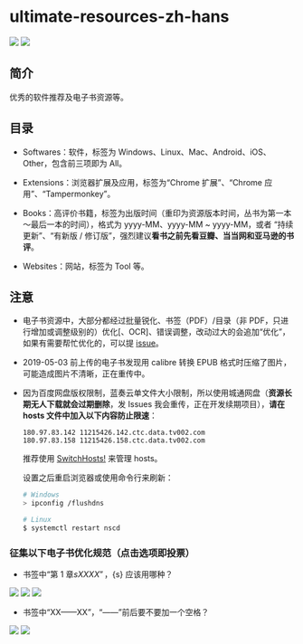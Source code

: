 # ultimate-resources-zh-hans

[![](https://img.shields.io/badge/made%20with-%e2%9d%a4-ff69b4.svg?style=flat-square)](#)
[![](https://img.shields.io/badge/for%20800+%20users-🐧-388adc.svg)](//shang.qq.com/wpa/qunwpa?idkey=7522ce136fc6c4ac94332b38d11f05f01c170a9e917e135a4a2d0f922f01f78f)

## 简介

优秀的软件推荐及电子书资源等。

## 目录

* Softwares：软件，标签为 Windows、Linux、Mac、Android、iOS、Other，包含前三项即为 All。

* Extensions：浏览器扩展及应用，标签为“Chrome 扩展”、“Chrome 应用”、“Tampermonkey”。

* Books：高评价书籍，标签为出版时间（重印为资源版本时间，丛书为第一本～最后一本的时间），格式为 yyyy-MM、yyyy-MM ~ yyyy-MM，或者 “持续更新”、“有新版 / 修订版”，强烈建议**看书之前先看豆瓣、当当网和亚马逊的书评**。

* Websites：网站，标签为 Tool 等。

## 注意

* 电子书资源中，大部分都经过批量锐化、书签（PDF）/目录（非 PDF，只进行增加或调整级别的）优化[、OCR]、错误调整，改动过大的会追加“优化”，如果有需要帮忙优化的，可以提 [issue](../../issues/4)。

* 2019-05-03 前上传的电子书发现用 calibre 转换 EPUB 格式时压缩了图片，可能造成图片不清晰，正在重传中。

* 因为百度网盘版权限制，蓝奏云单文件大小限制，所以使用城通网盘（**资源长期无人下载就会过期删除**，发 Issues 我会重传，正在开发续期项目），**请在 hosts 文件中加入以下内容防止限速**：
    ```
    180.97.83.142 11215426.142.ctc.data.tv002.com
    180.97.83.158 11215426.158.ctc.data.tv002.com
    ```
    推荐使用 [SwitchHosts!](Softwares/【All】SwitchHosts!：管理、切换多%20hosts%20方案工具.md) 来管理 hosts。
    
    设置之后重启浏览器或使用命令行来刷新：
    ```bash
    # Windows
    > ipconfig /flushdns
    
    # Linux
    $ systemctl restart nscd
    ```

### 征集以下电子书优化规范（点击选项即投票）

* 书签中“第 1 章${s}XXXX”，${s} 应该用哪种？

[![](https://api.gh-polls.com/poll/01CZWAT16HQXVZEJFVQ0YKVJWW/%E4%B8%80%E4%B8%AA%E5%8D%8A%E8%A7%92%E7%A9%BA%E6%A0%BC)](https://api.gh-polls.com/poll/01CZWAT16HQXVZEJFVQ0YKVJWW/%E4%B8%80%E4%B8%AA%E5%8D%8A%E8%A7%92%E7%A9%BA%E6%A0%BC/vote)
[![](https://api.gh-polls.com/poll/01CZWAT16HQXVZEJFVQ0YKVJWW/%E4%B8%A4%E4%B8%AA%E5%8D%8A%E8%A7%92%E7%A9%BA%E6%A0%BC)](https://api.gh-polls.com/poll/01CZWAT16HQXVZEJFVQ0YKVJWW/%E4%B8%A4%E4%B8%AA%E5%8D%8A%E8%A7%92%E7%A9%BA%E6%A0%BC/vote)
[![](https://api.gh-polls.com/poll/01CZWAT16HQXVZEJFVQ0YKVJWW/%E4%B8%80%E4%B8%AA%E5%85%A8%E8%A7%92%E7%A9%BA%E6%A0%BC)](https://api.gh-polls.com/poll/01CZWAT16HQXVZEJFVQ0YKVJWW/%E4%B8%80%E4%B8%AA%E5%85%A8%E8%A7%92%E7%A9%BA%E6%A0%BC/vote)

* 书签中“XX——XX”，“——”前后要不要加一个空格？

[![](https://api.gh-polls.com/poll/01CZWAYRRX1935XZBRSG09K2G5/true)](https://api.gh-polls.com/poll/01CZWAYRRX1935XZBRSG09K2G5/true/vote)
[![](https://api.gh-polls.com/poll/01CZWAYRRX1935XZBRSG09K2G5/false)](https://api.gh-polls.com/poll/01CZWAYRRX1935XZBRSG09K2G5/false/vote)
